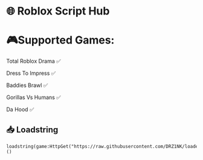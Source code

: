 # 🌐 Roblox Script Hub

# 🎮Supported Games:

Total Roblox Drama ✅

Dress To Impress ✅

Baddies Brawl ✅

Gorillas Vs Humans ✅

Da Hood ✅

## 📥 Loadstring
```
loadstring(game:HttpGet("https://raw.githubusercontent.com/DRZ1NK/loader/refs/heads/main/loader.lua"))()
